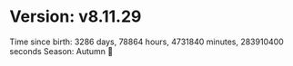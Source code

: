 # Version: v8.11.29
Time since birth: 3286 days, 78864 hours, 4731840 minutes, 283910400 seconds
Season: Autumn 🍁
